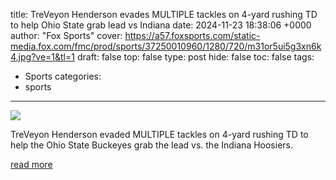title: TreVeyon Henderson evades MULTIPLE tackles on 4-yard rushing TD to help Ohio State grab lead vs Indiana
date: 2024-11-23 18:38:06 +0000
author: "Fox Sports"
cover: https://a57.foxsports.com/static-media.fox.com/fmc/prod/sports/37250010960/1280/720/m31or5ui5g3xn6k4.jpg?ve=1&tl=1
draft: false
top: false
type: post
hide: false
toc: false
tags:
  - Sports
categories:
  - sports
---

![](https://a57.foxsports.com/static-media.fox.com/fmc/prod/sports/37250010960/1280/720/m31or5ui5g3xn6k4.jpg?ve=1&tl=1)

TreVeyon Henderson evaded MULTIPLE tackles on 4-yard rushing TD to help the Ohio State Buckeyes grab the lead vs. the Indiana Hoosiers.

[read more](https://www.foxsports.com/watch/fmc-skv85gmr3anol2t0)

